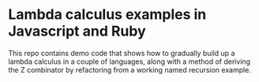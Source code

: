 # Lambda calculus examples in Javascript and Ruby

This repo contains demo code that shows how to gradually build up a lambda calculus in a couple of languages, along with a method of deriving the Z combinator by refactoring from a working named recursion example.
